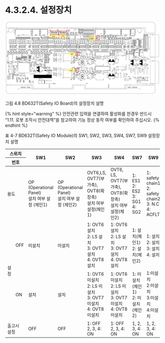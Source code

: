 ﻿# 4.3.2.4. 설정장치

![](../../../_assets/그림_4.31_BD632T(Safety_IO_Board)의_설정장치_설명.png  )

그림 4.8 BD632T(Safety IO Board)의 설정장치 설명

{% hint style="warning" %}
안전관련 입력을 연결하여 활성화를 한경우 반드시 “1.11. 로봇 조작시 안전대책”을 참고하여 기능 정상 동작 여부를 확인하여 주십시오.
{% endhint %}

표 4-7 BD632T(Safety IO Module)의 SW1, SW2, SW3, SW4, SW7, SW9 설정장치 설명


<table>
<thead>
  <tr>
    <th colspan="2">스위치</th>
    <th rowspan="2">SW1</th>
    <th rowspan="2">SW2</th>
    <th rowspan="2">SW3</th>
    <th rowspan="2">SW4</th>
    <th rowspan="2">SW7</th>
    <th rowspan="2">SW9</th>
  </tr>
  <tr>
    <th colspan="2">번호</th>
  </tr>
</thead>
<tbody>
  <tr>
    <td colspan="2">용도</td>
    <td>OP<br>(Operational Panel)<br>설치 여부 설정 (체인1)</td>
    <td>OP<br>(Operational Panel)<br>설치 여부 설정 (체인2)</td>
    <td>OVT6,LS, OVT7(부가축), OVT8(확장축)<br>설치 여부 설정(체인1)</td>
    <td>OVT6, LS, OVT7(부가축), OVT8(확장축)<br>설치 여부 설정(체인2)</td>
    <td>1: ES1<br>2: ES2<br>3: SG1<br>4: SG2</td>
    <td>1: safety chain1<br>2: safety chain2<br>3: N.C<br>4: ACFLT</td>
  </tr>
  <tr>
    <td rowspan="2">설정</td>
    <td>OFF</td>
    <td>미설치</td>
    <td>미설치</td>
    <td>1: OVT6 설치<br>2: LS 설치<br>3: OVT7 설치<br>4: OVT8 설치</td>
    <td>1: OVT6 설치<br>2: LS 설치<br>3: OVT7 설치<br>4: OVT8 설치</td>
    <td>1: 설치(체인1)<br>2: 설치(체인2)</td>
    <td>1: 설치<br>2: 설치<br>3: 설치<br>4: 설치</td>
  </tr>
  <tr>
    <td>ON</td>
    <td>설치</td>
    <td>설치</td>
    <td>1: OVT6 미설치<br>2: LS 미설치<br>3: OVT7 미설치<br>4: OVT8 미설치</td>
    <td>1: OVT6 미설치<br>2: LS 미설치<br>3: OVT7 미설치<br>4: OVT8 미설치</td>
    <td>1: 미설치(체인1)<br>2: 미설치(체인2)</td>
    <td>1:미설치<br>2:미설치<br>3:미설치<br>4:미설치</td>
  </tr>
  <tr>
    <td colspan="2">출고시<br>설정</td>
    <td>OFF</td>
    <td>OFF</td>
    <td>1: OFF<br>2, 3, 4: ON</td>
    <td>1: OFF<br>2, 3, 4: ON</td>
    <td>1, 2, 3, 4: ON</td>
    <td>1, 2, 3, 4: ON</td>
  </tr>
</tbody>
</table>
